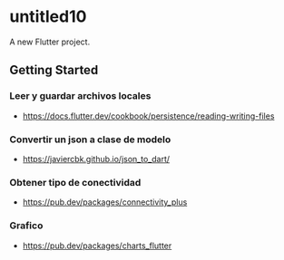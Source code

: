 # untitled10

A new Flutter project.

## Getting Started

### Leer y guardar archivos locales

* https://docs.flutter.dev/cookbook/persistence/reading-writing-files

### Convertir un json a clase de modelo
* https://javiercbk.github.io/json_to_dart/

### Obtener tipo de conectividad

* https://pub.dev/packages/connectivity_plus

### Grafico

* https://pub.dev/packages/charts_flutter

